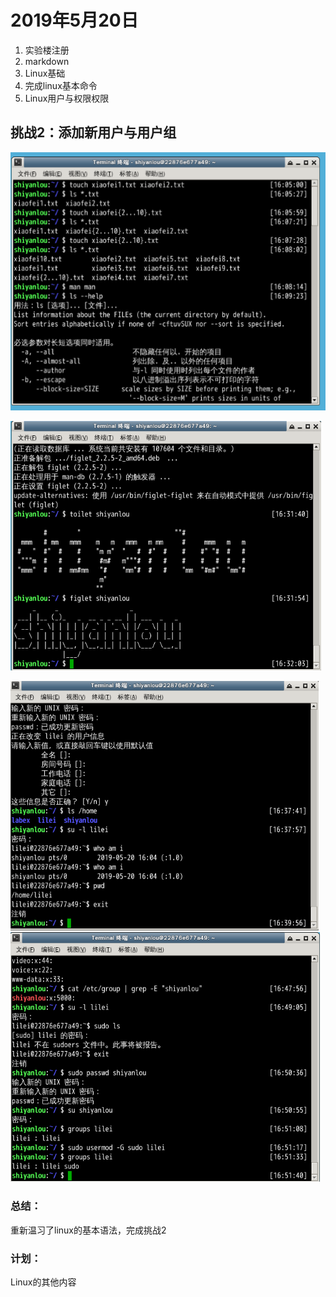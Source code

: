 
# 2019年5月20日

1. 实验楼注册
2. markdown
3. Linux基础
4. 完成linux基本命令
5. Linux用户与权限权限

## 挑战2：添加新用户与用户组

![](https://raw.githubusercontent.com/Feeling925/Homework/master/pictures/20190520_1.png)

![](https://raw.githubusercontent.com/Feeling925/Homework/master/pictures/20190520_2.png)

![](https://raw.githubusercontent.com/Feeling925/Homework/master/pictures/20190520_3.png)
![](https://raw.githubusercontent.com/Feeling925/Homework/master/pictures/20190520_4.png)


### 总结：

重新温习了linux的基本语法，完成挑战2

### 计划：

Linux的其他内容

